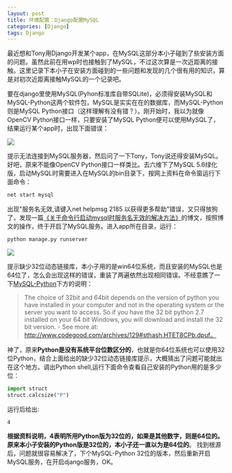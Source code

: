 ```yaml
---
layout: post
title: 环境配置：Django配置MySQL
categories: [Django]
tags: Django
---
```


最近想和Tony用Django开发某个app，在MySQL这部分本小子碰到了些安装方面的问题。虽然此前在用wp时也接触到了MySQL，不过这次算是一次近距离的接触。这里记录下本小子在安装方面碰到的一些问题和发现的几个很有用的知识，算是对初次近距离接触MySQL的一个记录吧。

要在django里使用MySQL(Pyhon标准库自带SQLite)，必须得安装MySQL和MySQL-Python这两个软件包，MySQL是实实在在的数据库，而MySQL-Python则是MySQL Python接口（这样理解有没有错？）。刚开始时，我以为就像OpenCV Python接口一样，只要安装了MySQL Python便可以使用MySQL了，结果运行某个app时，出现下面错误：

![](http://yongyuan.name/imgs/posts/mysql_error_1.png)

提示无法连接到MySQL服务器，然后问了一下Tony，Tony说还得安装MySQL。好吧，原来不能像OpenCV Python接口一样类比。去六维下了MySQL 5.6绿化版，启动MySQL时需要进入在MySQL的bin目录下，按网上资料在命令窗运行下面命令：

```sh
net start mysql
```

出现"服务名无效,请键入net helpmsg 2185 以获得更多帮助"错误，又只得放狗了，发现一篇[《关于命令行启动mysql时服务名无效的解决方法》](http://www.cnblogs.com/fanrenke/archive/2013/04/14/3020668.html)的博文，按照博文的操作，终于开启了MySQL服务。进入app所在目录，运行：

```sh
python manage.py runserver
```

![](http://yongyuan.name/imgs/posts/mysql_error_2.png)

提示缺少32位动态链接库，本小子用的是win64位系统，而且安装的MySQL也是64位了，怎么会出现这样的错误，重装了两遍依然出现相同错误。不经意瞧了一下[MySQL-Python](http://www.codegood.com/archives/129)下方的说明：

> The choice of 32bit and 64bit depends on the version of python you have installed in your computer and not in the operating system or the server you want to access. So if you have the 32 bit python 2.7 installed on your 64 bit Windows, you will download and install the 32 bit version. - See more at: http://www.codegood.com/archives/129#sthash.HTET8CPb.dpuf。

神了，原来**Python是没有系统平台位数区分的**，也就是你64位系统也可以使用32位Python，结合上面给出的缺少32位动态链接库提示，大概猜出了问题可能就出在这个地方。调出Python shell,运行下面命令查看自己安装的Python用的是多少位：

```python
import struct
struct.calcsize("P")
```

运行后给出:

```text
4
```

**根据资料说明，4表明所用Python版为32位的，如果是其他数字，则是64位的。原来本小子安装的Python版是32位的，本小子还一直以为是64位的**。
找到根源后，问题就很容易解决了，下个MySQL-Python 32位的版本，然后重新开启MySQL服务，在开启django服务，OK。

